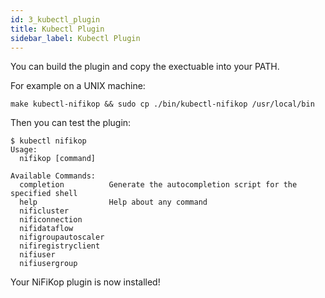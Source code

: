 ```yaml
---
id: 3_kubectl_plugin
title: Kubectl Plugin
sidebar_label: Kubectl Plugin
---
```


You can build the plugin and copy the exectuable into your PATH.

For example on a UNIX machine:

```console
make kubectl-nifikop && sudo cp ./bin/kubectl-nifikop /usr/local/bin
```

Then you can test the plugin:

```console
$ kubectl nifikop
Usage:
  nifikop [command]

Available Commands:
  completion          Generate the autocompletion script for the specified shell
  help                Help about any command
  nificluster         
  nificonnection      
  nifidataflow        
  nifigroupautoscaler 
  nifiregistryclient  
  nifiuser            
  nifiusergroup 
```

Your NiFiKop plugin is now installed!